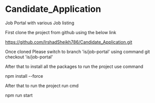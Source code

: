 # Candidate_Application
Job Portal with various Job listing 

First clone the project from github using the below link

https://github.com/IrshadSheikh786/Candidate_Application.git


Once cloned Please switch to branch 'is/job-portal' using command git checkout 'is/job-portal'

After that to install all the packages to run the project use command 

npm install --force

After that to run the project run cmd 

npm run start

